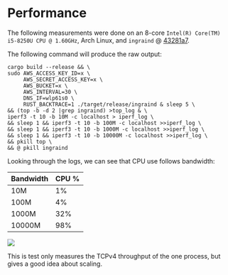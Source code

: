 # Performance

The following measurements were done on an 8-core `Intel(R) Core(TM) i5-8250U CPU @ 1.60GHz`, Arch Linux, and `ingraind` @ [43281a7](https://github.com/redsift/ingraind/commit/43281a70ca0d9cbf8cf2177dbf744c3bb1469d4d).

The following command will produce the raw output:

    cargo build --release && \
    sudo AWS_ACCESS_KEY_ID=x \
         AWS_SECRET_ACCESS_KEY=x \
         AWS_BUCKET=x \
         AWS_INTERVAL=30 \
         DNS_IF=wlp61s0 \
         RUST_BACKTRACE=1 ./target/release/ingraind & sleep 5 \
    && (top -b -d 2 |grep ingraind) >top_log & \
    iperf3 -t 10 -b 10M -c localhost > iperf_log \
    && sleep 1 && iperf3 -t 10 -b 100M -c localhost >>iperf_log \
    && sleep 1 && iperf3 -t 10 -b 1000M -c localhost >>iperf_log \
    && sleep 1 && iperf3 -t 10 -b 10000M -c localhost >>iperf_log \
    && pkill top \
    && @ pkill ingraind

Looking through the logs, we can see that CPU use follows bandwidth:

 | Bandwidth | CPU % |
 |-----------|-------|
 | 10M       | 1%    |
 | 100M      | 4%    |
 | 1000M     | 32%   |
 | 10000M    | 98%   |

![](https://bricks.redsift.cloud/reusable/d3-rs-lines?_datum=[{%22l%22:10,%22v%22:1},{%22l%22:100,%22v%22:4},{%22l%22:1000,%22v%22:32},{%22l%22:10000,%22v%22:98}]&curve=curveMonotoneX&scale=2.0)


This is test only measures the TCPv4 throughput of the one process, but gives a good idea about scaling.
